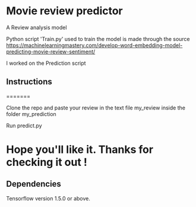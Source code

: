 # Movie review predictor

A Review analysis model

Python script 'Train.py' used to train the model is made through the source https://machinelearningmastery.com/develop-word-embedding-model-predicting-movie-review-sentiment/

I worked on the Prediction script

## Instructions
=======

Clone the repo and paste your review in the text file my_review inside the folder my_prediction 

Run predict.py


Hope you'll like it.
Thanks for checking it out !
=======

## Dependencies
Tensorflow version 1.5.0 or above.




		   
